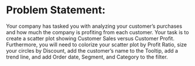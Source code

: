 # Problem Statement:
Your company has tasked you with analyzing your customer’s purchases and how much the company is profiting from each customer. Your task is to create a scatter plot showing Customer Sales versus Customer Profit. Furthermore, you will need to colorize your scatter plot by Profit Ratio, size your circles by Discount, add the customer’s name to the Tooltip, add a trend line, and add Order date, Segment, and Category to the filter.
